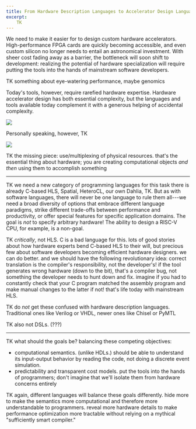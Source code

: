 ```yaml
---
title: From Hardware Description Languages to Accelerator Design Languages
excerpt:
    TK
---
```

We need to make it easier for to design custom hardware accelerators. High-performance FPGA cards are quickly becoming accessible, and even custom silicon no longer needs to entail an astronomical investment. With sheer cost fading away as a barrier, the bottleneck will soon shift to development: realizing the potential of hardware specialization will require putting the tools into the hands of mainstream software developers.

TK something about eye-watering performance, maybe genomics

Today's tools, however, require rarefied hardware expertise.
Hardware accelerator design has both essential complexity, but the languages and tools available today complement it with a generous helping of accidental complexity.

<img src="{{site.base}}/media/adl/complexity1.png" class="img-responsive">

Personally speaking, however, TK

<img src="{{site.base}}/media/adl/complexity2.png" class="img-responsive">

TK the missing piece: use/multiplexing of physical resources. that's the essential thing about hardware; you are creating computational objects *and then* using them to accomplish something

---

TK we need a new category of programming languages for this task
there is already C-based HLS, Spatial, HeteroCL, our own Dahlia, TK.
But as with software languages, there will never be one language to rule them all---we need a broad diversity of options that embrace different language paradigms,
strike different trade-offs between performance and productivity,
or offer special features for specific application domains.
The goal is *not* to specify arbitrary hardware! The ability to design a RISC-V CPU, for example, is a non-goal.

TK *critically*, not HLS.
C is a bad language for this.
lots of good stories about how hardware experts bend C-based HLS to their will, but precious few about software developers becoming efficient hardware designers.
we can do better.
and we should have the following revolutionary idea: correct translation is the compiler's responsibility, not the developer's! if the tool generates wrong hardware (down to the bit), that's a compiler bug, not something the developer needs to hunt down and fix.
imagine if you had to constantly check that your C program matched the assembly program and make manual changes to the latter if not! that's life today with mainstream HLS.

TK do *not* get these confused with hardware description languages.
Traditional ones like Verilog or VHDL, newer ones like Chisel or PyMTL

TK also not DSLs. (???)

---

TK what should the goals be? balancing these competing objectives:
- computational semantics. (unlike HDLs.) should be able to understand its input-output behavior by reading the code, not doing a discrete event simulation.
- predictability and transparent cost models. put the tools into the hands of programmers; don't imagine that we'll isolate them from hardware concerns entirely

TK again, different languages will balance these goals differently. hide more to make the semantics more computational and therefore more understandable to programmers. reveal more hardware details to make performance optimization more tractable without relying on a mythical "sufficiently smart compiler."
